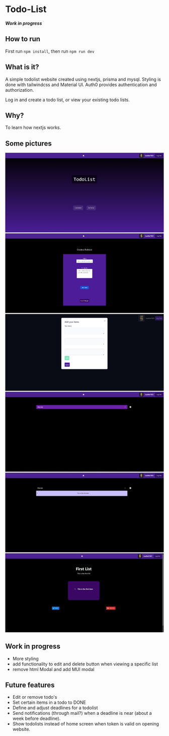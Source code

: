 # Todo-List

***Work in progress***

## How to run

First run `npm install`, then run `npm run dev`

## What is it?

A simple todolist website created using nextjs, prisma and mysql. Styling is done with tailwindcss and Material UI. Auth0 provides authentication and authorization.

Log in and create a todo list, or view your existing todo lists.

## Why?

To learn how nextjs works.

## Some pictures

![Homescreen](images/home.png)
![Create a todo](images/create.png)
![add items to a todo](images/modal.png)
![view your todolists](images/view.png)
![view your items within a todolist](images/viewExpand.png)
![View the details of a todolist](images/detail.png)


## Work in progress

- More styling
- add functionality to edit and delete button when viewing a specific list
- remove html Modal and add MUI modal

## Future features

- Edit or remove todo's
- Set certain items in a todo to DONE
- Define and adjust deadlines for a todolist
- Send notifications (through mail?) when a deadline is near (about a week before deadline).
- Show todolists instead of home screen when token is valid on opening website.
  